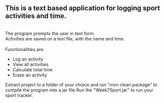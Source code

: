 <h2>This is a text based application for logging sport activities and time.</h2><br>
The program prompts the user in text form.<br>
Activities are saved on a text file, with the name and time. <br><br>
Functionalities are:<br>
<ul>
  <li>Log an activity</li>
  <li>View all activities</li>
  <li>Calculate total time</li>
  <li>Erase an activity</li>
</ul>

Extract project to a folder of your choice and run "mvn clean package" to compile the program into a jar file
Run the "Week7Sport.jar" to run your sport tracker.
